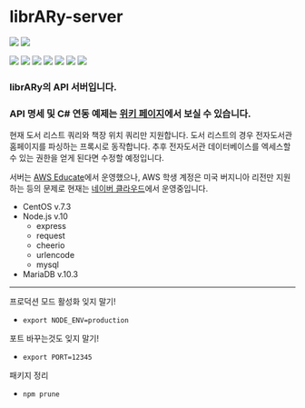 # librARy-server

![](https://img.shields.io/badge/librARy-server-orange)
![](https://img.shields.io/badge/npm-v.1.5.0-orange)

![](https://img.shields.io/github/languages/count/crenu/library-server)
![](https://img.shields.io/github/languages/top/crenu/library-server)
![](https://img.shields.io/github/languages/code-size/crenu/library-server)
![](https://img.shields.io/github/repo-size/crenu/library-server)
![](https://img.shields.io/github/issues/crenu/library-server)
![](https://img.shields.io/github/issues-closed/crenu/library-server)
![](https://img.shields.io/github/last-commit/crenu/library-server)

### librARy의 API 서버입니다.
### API 명세 및 C# 연동 예제는 [위키 페이지](https://github.com/CreNU/librARy-server/wiki)에서 보실 수 있습니다.

현재 도서 리스트 쿼리와 책장 위치 쿼리만 지원합니다.
도서 리스트의 경우 전자도서관 홈페이지를 파싱하는 프록시로 동작합니다.
추후 전자도서관 데이터베이스를 엑세스할 수 있는 권한을 얻게 된다면 수정할 예정입니다.

서버는 [AWS Educate](https://aws.amazon.com/ko/education/awseducate/)에서 운영했으나, AWS 학생 계정은 미국 버지니아 리전만 지원하는 등의 문제로 현재는 [네이버 클라우드](https://www.ncloud.com/)에서 운영중입니다.

+ CentOS v.7.3
+ Node.js v.10
  - express
  - request
  - cheerio
  - urlencode
  - mysql
+ MariaDB v.10.3



---
프로덕션 모드 활성화 잊지 말기!
+ `export NODE_ENV=production`

포트 바꾸는것도 잊지 말기!
+ `export PORT=12345`

패키지 정리
+ `npm prune`
